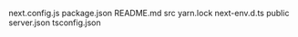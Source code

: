 next.config.js	package.json  README.md    src		  yarn.lock
next-env.d.ts	public	      server.json  tsconfig.json
